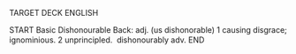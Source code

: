 TARGET DECK
ENGLISH

START
Basic
Dishonourable
Back: adj. (us dishonorable) 1 causing disgrace; ignominious. 2 unprincipled.  dishonourably adv.
END
